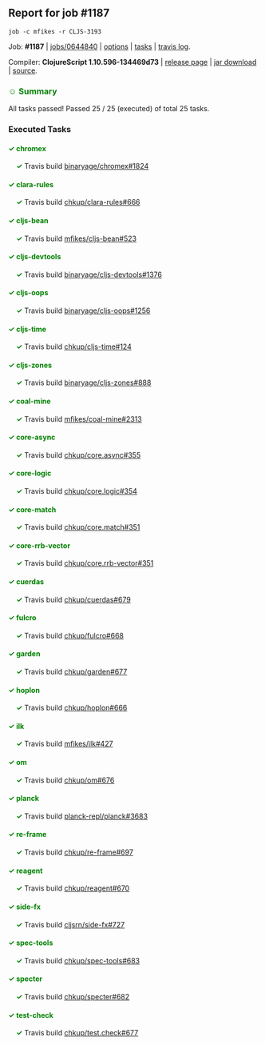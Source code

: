 ## Report for job #1187
```
job -c mfikes -r CLJS-3193
```


Job: **#1187** | [jobs/0644840](https://github.com/cljs-oss/canary/commit/06448407f40a12d8d3b22b0c07e628e45e7ef581) | [options](options.edn) | [tasks](tasks.edn) | [travis log](https://travis-ci.org/cljs-oss/canary/builds/613519416).

Compiler: **ClojureScript 1.10.596-134469d73** | [release page](https://github.com/cljs-oss/canary/releases/tag/r1.10.596-134469d73) | [jar download](https://github.com/cljs-oss/canary/releases/download/r1.10.596-134469d73/clojurescript-1.10.596-134469d73.jar) | [source](https://github.com/mfikes/clojurescript/commit/134469d739dfce42805abac1dca0eca8053e824d).

### <b style='color:green'>☺ Summary</b>

All tasks passed! Passed 25 / 25 (executed) of total 25 tasks.

### Executed Tasks

#### <b style='color:green'>&#x2713; chromex</b>
&nbsp;&nbsp;&nbsp;&nbsp;<b style='color:green'>&#x2713;</b> Travis build [binaryage/chromex#1824](https://travis-ci.org/binaryage/chromex/builds/613521050)<br>

#### <b style='color:green'>&#x2713; clara-rules</b>
&nbsp;&nbsp;&nbsp;&nbsp;<b style='color:green'>&#x2713;</b> Travis build [chkup/clara-rules#666](https://travis-ci.org/chkup/clara-rules/builds/613521061)<br>

#### <b style='color:green'>&#x2713; cljs-bean</b>
&nbsp;&nbsp;&nbsp;&nbsp;<b style='color:green'>&#x2713;</b> Travis build [mfikes/cljs-bean#523](https://travis-ci.org/mfikes/cljs-bean/builds/613521052)<br>

#### <b style='color:green'>&#x2713; cljs-devtools</b>
&nbsp;&nbsp;&nbsp;&nbsp;<b style='color:green'>&#x2713;</b> Travis build [binaryage/cljs-devtools#1376](https://travis-ci.org/binaryage/cljs-devtools/builds/613521100)<br>

#### <b style='color:green'>&#x2713; cljs-oops</b>
&nbsp;&nbsp;&nbsp;&nbsp;<b style='color:green'>&#x2713;</b> Travis build [binaryage/cljs-oops#1256](https://travis-ci.org/binaryage/cljs-oops/builds/613521114)<br>

#### <b style='color:green'>&#x2713; cljs-time</b>
&nbsp;&nbsp;&nbsp;&nbsp;<b style='color:green'>&#x2713;</b> Travis build [chkup/cljs-time#124](https://travis-ci.org/chkup/cljs-time/builds/613521134)<br>

#### <b style='color:green'>&#x2713; cljs-zones</b>
&nbsp;&nbsp;&nbsp;&nbsp;<b style='color:green'>&#x2713;</b> Travis build [binaryage/cljs-zones#888](https://travis-ci.org/binaryage/cljs-zones/builds/613521137)<br>

#### <b style='color:green'>&#x2713; coal-mine</b>
&nbsp;&nbsp;&nbsp;&nbsp;<b style='color:green'>&#x2713;</b> Travis build [mfikes/coal-mine#2313](https://travis-ci.org/mfikes/coal-mine/builds/613521139)<br>

#### <b style='color:green'>&#x2713; core-async</b>
&nbsp;&nbsp;&nbsp;&nbsp;<b style='color:green'>&#x2713;</b> Travis build [chkup/core.async#355](https://travis-ci.org/chkup/core.async/builds/613521147)<br>

#### <b style='color:green'>&#x2713; core-logic</b>
&nbsp;&nbsp;&nbsp;&nbsp;<b style='color:green'>&#x2713;</b> Travis build [chkup/core.logic#354](https://travis-ci.org/chkup/core.logic/builds/613521151)<br>

#### <b style='color:green'>&#x2713; core-match</b>
&nbsp;&nbsp;&nbsp;&nbsp;<b style='color:green'>&#x2713;</b> Travis build [chkup/core.match#351](https://travis-ci.org/chkup/core.match/builds/613521159)<br>

#### <b style='color:green'>&#x2713; core-rrb-vector</b>
&nbsp;&nbsp;&nbsp;&nbsp;<b style='color:green'>&#x2713;</b> Travis build [chkup/core.rrb-vector#351](https://travis-ci.org/chkup/core.rrb-vector/builds/613521165)<br>

#### <b style='color:green'>&#x2713; cuerdas</b>
&nbsp;&nbsp;&nbsp;&nbsp;<b style='color:green'>&#x2713;</b> Travis build [chkup/cuerdas#679](https://travis-ci.org/chkup/cuerdas/builds/613521191)<br>

#### <b style='color:green'>&#x2713; fulcro</b>
&nbsp;&nbsp;&nbsp;&nbsp;<b style='color:green'>&#x2713;</b> Travis build [chkup/fulcro#668](https://travis-ci.org/chkup/fulcro/builds/613521491)<br>

#### <b style='color:green'>&#x2713; garden</b>
&nbsp;&nbsp;&nbsp;&nbsp;<b style='color:green'>&#x2713;</b> Travis build [chkup/garden#677](https://travis-ci.org/chkup/garden/builds/613521178)<br>

#### <b style='color:green'>&#x2713; hoplon</b>
&nbsp;&nbsp;&nbsp;&nbsp;<b style='color:green'>&#x2713;</b> Travis build [chkup/hoplon#666](https://travis-ci.org/chkup/hoplon/builds/613521315)<br>

#### <b style='color:green'>&#x2713; ilk</b>
&nbsp;&nbsp;&nbsp;&nbsp;<b style='color:green'>&#x2713;</b> Travis build [mfikes/ilk#427](https://travis-ci.org/mfikes/ilk/builds/613521202)<br>

#### <b style='color:green'>&#x2713; om</b>
&nbsp;&nbsp;&nbsp;&nbsp;<b style='color:green'>&#x2713;</b> Travis build [chkup/om#676](https://travis-ci.org/chkup/om/builds/613521273)<br>

#### <b style='color:green'>&#x2713; planck</b>
&nbsp;&nbsp;&nbsp;&nbsp;<b style='color:green'>&#x2713;</b> Travis build [planck-repl/planck#3683](https://travis-ci.org/planck-repl/planck/builds/613521446)<br>

#### <b style='color:green'>&#x2713; re-frame</b>
&nbsp;&nbsp;&nbsp;&nbsp;<b style='color:green'>&#x2713;</b> Travis build [chkup/re-frame#697](https://travis-ci.org/chkup/re-frame/builds/613521232)<br>

#### <b style='color:green'>&#x2713; reagent</b>
&nbsp;&nbsp;&nbsp;&nbsp;<b style='color:green'>&#x2713;</b> Travis build [chkup/reagent#670](https://travis-ci.org/chkup/reagent/builds/613521331)<br>

#### <b style='color:green'>&#x2713; side-fx</b>
&nbsp;&nbsp;&nbsp;&nbsp;<b style='color:green'>&#x2713;</b> Travis build [cljsrn/side-fx#727](https://travis-ci.org/cljsrn/side-fx/builds/613521372)<br>

#### <b style='color:green'>&#x2713; spec-tools</b>
&nbsp;&nbsp;&nbsp;&nbsp;<b style='color:green'>&#x2713;</b> Travis build [chkup/spec-tools#683](https://travis-ci.org/chkup/spec-tools/builds/613521287)<br>

#### <b style='color:green'>&#x2713; specter</b>
&nbsp;&nbsp;&nbsp;&nbsp;<b style='color:green'>&#x2713;</b> Travis build [chkup/specter#682](https://travis-ci.org/chkup/specter/builds/613521454)<br>

#### <b style='color:green'>&#x2713; test-check</b>
&nbsp;&nbsp;&nbsp;&nbsp;<b style='color:green'>&#x2713;</b> Travis build [chkup/test.check#677](https://travis-ci.org/chkup/test.check/builds/613521260)<br>